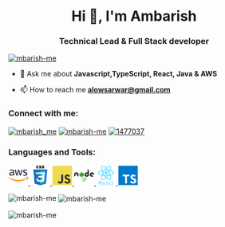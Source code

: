 <h1 align="center">Hi 👋, I'm Ambarish</h1>
<h3 align="center">Technical Lead & Full Stack developer</h3>

<p align="left"> <a href="https://github.com/ryo-ma/github-profile-trophy"><img src="https://github-profile-trophy.vercel.app/?username=mbarish-me" alt="mbarish-me" /></a> </p>

- 💬 Ask me about **Javascript,TypeScript, React, Java & AWS**

- 📫 How to reach me **alowsarwar@gmail.com**

<h3 align="left">Connect with me:</h3>
<p align="left">
<a href="https://twitter.com/mbarish_me" target="blank"><img align="center" src="https://raw.githubusercontent.com/rahuldkjain/github-profile-readme-generator/master/src/images/icons/Social/twitter.svg" alt="mbarish_me" height="30" width="40" /></a>
<a href="https://linkedin.com/in/mbarish-me" target="blank"><img align="center" src="https://raw.githubusercontent.com/rahuldkjain/github-profile-readme-generator/master/src/images/icons/Social/linked-in-alt.svg" alt="mbarish-me" height="30" width="40" /></a>
<a href="https://stackoverflow.com/users/1477037" target="blank"><img align="center" src="https://raw.githubusercontent.com/rahuldkjain/github-profile-readme-generator/master/src/images/icons/Social/stack-overflow.svg" alt="1477037" height="30" width="40" /></a>
<!-- <a href="https://medium.com/mbarish_me" target="blank"><img align="center" src="https://raw.githubusercontent.com/rahuldkjain/github-profile-readme-generator/master/src/images/icons/Social/medium.svg" alt="mbarish_me" height="30" width="40" /></a> -->
</p>

<h3 align="left">Languages and Tools:</h3>
<p align="left"> <a href="https://aws.amazon.com" target="_blank" rel="noreferrer"> <img src="https://raw.githubusercontent.com/devicons/devicon/master/icons/amazonwebservices/amazonwebservices-original-wordmark.svg" alt="aws" width="40" height="40"/> </a> <a href="https://www.w3schools.com/css/" target="_blank" rel="noreferrer"> <img src="https://raw.githubusercontent.com/devicons/devicon/master/icons/css3/css3-original-wordmark.svg" alt="css3" width="40" height="40"/> </a> <a href="https://developer.mozilla.org/en-US/docs/Web/JavaScript" target="_blank" rel="noreferrer"> <img src="https://raw.githubusercontent.com/devicons/devicon/master/icons/javascript/javascript-original.svg" alt="javascript" width="40" height="40"/> </a> <a href="https://nodejs.org" target="_blank" rel="noreferrer"> <img src="https://raw.githubusercontent.com/devicons/devicon/master/icons/nodejs/nodejs-original-wordmark.svg" alt="nodejs" width="40" height="40"/> </a> <a href="https://reactjs.org/" target="_blank" rel="noreferrer"> <img src="https://raw.githubusercontent.com/devicons/devicon/master/icons/react/react-original-wordmark.svg" alt="react" width="40" height="40"/> </a> <a href="https://www.typescriptlang.org/" target="_blank" rel="noreferrer"> <img src="https://raw.githubusercontent.com/devicons/devicon/master/icons/typescript/typescript-original.svg" alt="typescript" width="40" height="40"/> </a> </p>

<p><img align="left" src="https://github-readme-stats.vercel.app/api/top-langs?username=mbarish-me&show_icons=true&locale=en&layout=compact" alt="mbarish-me" /></p>

<p>&nbsp;<img align="center" src="https://github-readme-stats.vercel.app/api?username=mbarish-me&show_icons=true&locale=en" alt="mbarish-me" /></p>

<p><img align="center" src="https://github-readme-streak-stats.herokuapp.com/?user=mbarish-me&" alt="mbarish-me" /></p>

